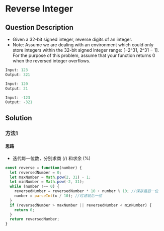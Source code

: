 # Reverse Integer

## Question Description
* Given a 32-bit signed integer, reverse digits of an integer.
* Note: Assume we are dealing with an environment which could only store integers within the 32-bit signed integer range: [−2^31,  2^31 − 1]. For the purpose of this problem, assume that your function returns 0 when the reversed integer overflows.
```js
Input: 123
Output: 321

Input: 120
Output: 21

Input: -123
Output: -321
```

## Solution
  
### 方法1

#### 思路
* 迭代每一位数，分别求商 (/) 和求余 (%)

```js
const reverse = function(number) {
  let reversedNumber = 0;
  let maxNumber = Math.pow(2, 31) - 1;
  let minNumber = Math.pow(-2, 31);
  while (number !== 0) {
    reversedNumber = reversedNumber * 10 + number % 10; //保存最后一位
    number = parseInt(x / 10); //过滤最后一位
  }
  if (reversedNumber > maxNumber || reversedNumber < minNumber) {
    return 0;
  }
  return reversedNumber;
}
```
